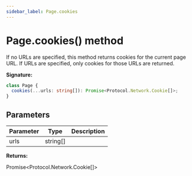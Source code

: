 ```yaml
---
sidebar_label: Page.cookies
---
```


# Page.cookies() method

If no URLs are specified, this method returns cookies for the current page URL.
If URLs are specified, only cookies for those URLs are returned.

**Signature:**

```typescript
class Page {
  cookies(...urls: string[]): Promise<Protocol.Network.Cookie[]>;
}
```

## Parameters

| Parameter | Type       | Description |
| --------- | ---------- | ----------- |
| urls      | string\[\] |             |

**Returns:**

Promise&lt;Protocol.Network.Cookie\[\]&gt;
